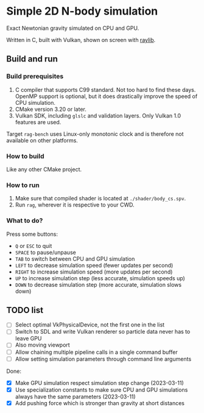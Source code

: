 # Simple 2D N-body simulation
Exact Newtonian gravity simulated on CPU and GPU.

Written in C, built with Vulkan, shown on screen with [raylib](https://github.com/raysan5/raylib).

## Build and run

### Build prerequisites

1. C compiler that supports C99 standard. Not too hard to find these days.
   OpenMP support is optional, but it does drastically improve the speed of CPU simulation.
2. CMake version 3.20 or later.
3. Vulkan SDK, including `glslc` and validation layers. Only Vulkan 1.0 features are used.

Target `rag-bench` uses Linux-only monotonic clock and is therefore not available on other platforms.

### How to build

Like any other CMake project.

### How to run

1. Make sure that compiled shader is located at `./shader/body_cs.spv`.
2. Run `rag`, wherever it is respective to your CWD.

### What to do?

Press some buttons:

* `Q` or `ESC` to quit
* `SPACE` to pause/unpause
* `TAB` to switch between CPU and GPU simulation
* `LEFT` to decrease simulation speed (fewer updates per second)
* `RIGHT` to increase simulation speed (more updates per second)
* `UP` to increase simulation step (less accurate, simulation speeds up)
* `DOWN` to decrease simulation step (more accurate, simulation slows down)

## TODO list

- [ ] Select optimal VkPhysicalDevice, not the first one in the list
- [ ] Switch to SDL and write Vulkan renderer so particle data never has to leave GPU
- [ ] Also moving viewport
- [ ] Allow chaining multiple pipeline calls in a single command buffer
- [ ] Allow setting simulation parameters through command line arguments

Done:

- [x] Make GPU simulation respect simulation step change (2023-03-11)
- [x] Use specialization constants to make sure CPU and GPU simulations always have the same parameters (2023-03-11)
- [x] Add pushing force which is stronger than gravity at short distances 
